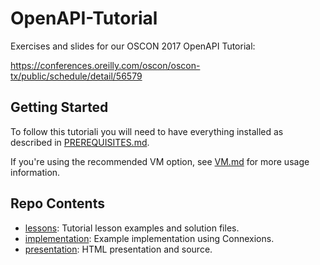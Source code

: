 OpenAPI-Tutorial
================

Exercises and slides for our OSCON 2017 OpenAPI Tutorial:

https://conferences.oreilly.com/oscon/oscon-tx/public/schedule/detail/56579

Getting Started
---------------

To follow this tutoriali you will need to have everything installed as 
described in [PREREQUISITES.md](PREREQUISITES.md).

If you're using the recommended VM option, see [VM.md](VM.md) for more usage
information.

Repo Contents
-------------

- [lessons](lessons/): Tutorial lesson examples and solution files.
- [implementation](implementation/): Example implementation using Connexions.
- [presentation](presentation/): HTML presentation and source.

